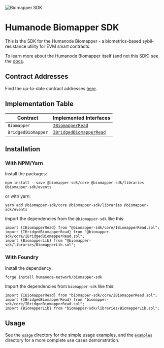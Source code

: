 ![Biomapper SDK][logo]

[logo]: https://github.com/humanode-network/biomapper-sdk/assets/265507/2afffc2e-85c2-4410-9866-b3956c7e0baf

# Humanode Biomapper SDK

This is the SDK for the Humanode Biomapper - a biometrics-based sybil-resistance
utility for EVM smart contracts.

To learn more about the Humanode Biomapper itself (and not this SDK) see the [docs].

[docs]: https://link.humanode.io/docs/biomapper

## Contract Addresses

Find the up-to-date contract addresses [here][contract-addresses].

[contract-addresses]: https://link.humanode.io/docs/biomapper/contract-addresses

## Implementation Table

| Contract           | Implemented Interfaces    |
| ------------------ | ------------------------- |
| `Biomapper`        | [`IBiomapperRead`]        |
| `BridgedBiomapper` | [`IBridgedBiomapperRead`] |

[`IBiomapperRead`]: core/IBiomapperRead.sol/interface.IBiomapperRead.html
[`IBridgedBiomapperRead`]: core/IBridgedBiomapperRead.sol/interface.IBridgedBiomapperRead.html

## Installation

### With NPM/Yarn

Install the packages:

```shell
npm install --save @biomapper-sdk/core @biomapper-sdk/libraries @biomapper-sdk/events
```

or with yarn:

```shell
yarn add @biomapper-sdk/core @biomapper-sdk/libraries @biomapper-sdk/events
```

Import the dependencies from the `@biomapper-sdk` like this:

```solidity
import {IBiomapperRead} from "@biomapper-sdk/core/IBiomapperRead.sol";
import {IBridgedBiomapperRead} from "@biomapper-sdk/core/IBridgedBiomapperRead.sol";
import {BiomapperLib} from "@biomapper-sdk/libraries/BiomapperLib.sol";
```

### With Foundry

Install the dependency:

```shell
forge install humanode-network/biomapper-sdk
```

Import the dependencies from `biomapper-sdk` like this:

```solidity
import {IBiomapperRead} from "biomapper-sdk/core/IBiomapperRead.sol";
import {IBridgedBiomapperRead} from "biomapper-sdk/core/IBridgedBiomapperRead.sol";
import {BiomapperLib} from "biomapper-sdk/libraries/BiomapperLib.sol";
```

## Usage

See the [`usage`][usage] directory for the simple usage examples, and
the [`examples`][examples] directory for a more complete use cases
demonstration.

[usage]: https://github.com/humanode-network/biomapper-sdk/tree/master/usage
[examples]: https://github.com/humanode-network/biomapper-sdk/tree/master/examples
